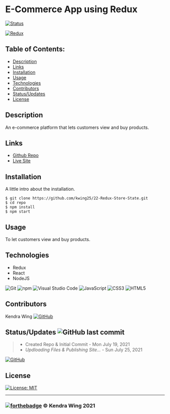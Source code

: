 # E-Commerce App using Redux 
[![Status](https://img.shields.io/badge/Status-In_Progress-80DEEA?style=for-the-badge&link=https://github.com/kwing25/22-Redux-Store-State)](https://github.com/kwing25/22-Redux-Store-State)

[![Redux](https://img.shields.io/badge/Redux-Technology_Used-000000?labelColor=d1d1d1&style=for-the-badge&logo=Redux&link=https://redux.js.org/)](https://redux.js.org/)

## Table of Contents:

  - [Description](#description)
  - [Links](#links)
  - [Installation](#installation)
  - [Usage](#usage)
  - [Technologies](#technologies)
  - [Contributors](#contributors)
  - [Status/Updates](#statusupdates)
  - [License](#license)
## Description
An e-commerce platform that lets customers view and buy products. 


## Links
- [Github Repo](https://github.com/kaivont85/Group-3-Project)
- [Live Site](https://book-search-engine-kwing25.netlify.app/)

## Installation
A little intro about the installation.

```
$ git clone https://github.com/kwing25/22-Redux-Store-State.git
$ cd repo 
$ npm install
$ npm start
```
## Usage

To let customers view and buy products.
## Technologies

- Redux 
- React
- NodeJS


![Git](https://img.shields.io/badge/Git-000000?style=flat&logo=Git) ![npm](https://img.shields.io/badge/npm-000000?style=flat&logo=npm) ![Visual Studio Code](https://img.shields.io/badge/Visual_Studio_Code-000000?style=flat&logo=Visual-Studio-Code) ![JavaScript](https://img.shields.io/badge/JavaScript-000000?style=flat&logo=JavaScript) ![CSS3](https://img.shields.io/badge/CSS3-000000?style=flat&logo=CSS3) ![HTML5](https://img.shields.io/badge/HTML5-000000?style=flat&logo=HTML5)


## Contributors

Kendra Wing
[![GitHub](https://img.shields.io/badge/GitHub-kwing25-green?style=social&logo=GitHub&link=https://github.com/kwing25)](https://github.com/kwing25)

## Status/Updates ![GitHub last commit](https://img.shields.io/github/last-commit/kaivont85/Group-3-Project)

> - Created Repo & Initial Commit - Mon July 19, 2021
> - _Updloading Files & Publishing Site..._ - Sun July 25, 2021

[![GitHub](https://img.shields.io/badge/GitHub-In_Progress-f1f424?labelColor=000000&style=for-the-badge&logo=GitHub&link=https://github.com/kaivont85/Group-3-Project)](https://github.com/kaivont85/Group-3-Project)
## License

[![License: MIT](https://img.shields.io/badge/License-MIT-yellow.svg)](https://opensource.org/licenses/MIT)

---
### [![forthebadge](https://forthebadge.com/images/badges/built-with-love.svg)](https://forthebadge.com) &copy; Kendra Wing 2021